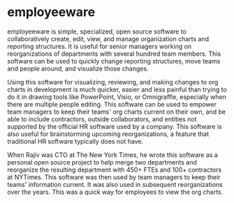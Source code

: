 # employeeware
employeeware is simple, specialized, open source software to collaboratively create, edit, view, and manage organization charts and reporting structures. It is useful for senior managers working on reorganizations of departments with several hundred team members. This software can be used to quickly change reporting structures, move teams and people around, and visualize those changes.

Using this software for visualizing, reviewing, and making changes to org charts in development is much quicker, easier and less painful than trying to do it in drawing tools like PowerPoint, Visio, or Omnigraffle, especially when there are multiple people editing. This software can be used to empower team managers to keep their teams' org charts current on their own, and be able to include contractors, outside collaborators, and entities not supported by the official HR software used by a company. This software is also useful for brainstorming upcoming reorganizations, a feature that traditional HR software typically does not have. 

When Rajiv was CTO at The New York Times, he wrote this software as a personal open source project to help merge two departments and reorganize the resulting department with 450+ FTEs and 100+ contractors at NYTimes. This software was then used by team managers to keep their teams' information current. It was also used in subsequent reorganizations over the years. This was a quick way for employees to view the org charts. 
